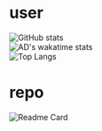 # user
![GitHub stats](https://github-readme-stats.vercel.app/api?username=tooty-1135&theme=swift)<br>
![AD's wakatime stats](https://github-readme-stats.vercel.app/api/wakatime?username=tooty_1135)<br>
![Top Langs](https://github-readme-stats.vercel.app/api/top-langs/?username=tooty-1135&layout=compact)
# repo
![Readme Card](https://github-readme-stats.vercel.app/api/pin/?username=tooty-1135&repo=easy-happyread-ext)
